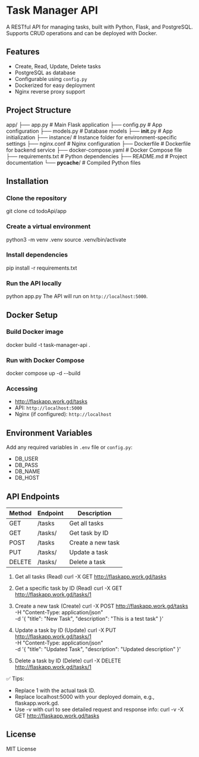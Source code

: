# Task Manager API

A RESTful API for managing tasks, built with Python, Flask, and PostgreSQL. Supports CRUD operations and can be deployed with Docker.

## Features

- Create, Read, Update, Delete tasks
- PostgreSQL as database
- Configurable using `config.py`
- Dockerized for easy deployment
- Nginx reverse proxy support

## Project Structure

app/
├── app.py              # Main Flask application
├── config.py           # App configuration
├── models.py           # Database models
├── __init__.py         # App initialization
├── instance/           # Instance folder for environment-specific settings
├── nginx.conf          # Nginx configuration
├── Dockerfile          # Dockerfile for backend service
├── docker-compose.yaml # Docker Compose file
├── requirements.txt    # Python dependencies
├── README.md           # Project documentation
└── __pycache__/        # Compiled Python files

## Installation

### Clone the repository
git clone <your-repo-url>
cd todoApi/app

### Create a virtual environment
python3 -m venv .venv
source .venv/bin/activate

### Install dependencies
pip install -r requirements.txt

### Run the API locally
python app.py
The API will run on `http://localhost:5000`.

## Docker Setup

### Build Docker image
docker build -t task-manager-api .

### Run with Docker Compose
docker compose up -d --build

### Accessing
- http://flaskapp.work.gd/tasks
- API: `http://localhost:5000`
- Nginx (if configured): `http://localhost`

## Environment Variables

Add any required variables in `.env` file or `config.py`:
- DB_USER
- DB_PASS
- DB_NAME
- DB_HOST

## API Endpoints

| Method | Endpoint        | Description          |
|--------|----------------|--------------------|
| GET    | /tasks         | Get all tasks       |
| GET    | /tasks/<id>    | Get task by ID      |
| POST   | /tasks         | Create a new task   |
| PUT    | /tasks/<id>    | Update a task       |
| DELETE | /tasks/<id>    | Delete a task       |

1. Get all tasks (Read)
curl -X GET http://flaskapp.work.gd/tasks

2. Get a specific task by ID (Read)
curl -X GET http://flaskapp.work.gd/tasks/1

3. Create a new task (Create)
curl -X POST http://flaskapp.work.gd/tasks \
-H "Content-Type: application/json" \
-d '{
  "title": "New Task",
  "description": "This is a test task"
}'

4. Update a task by ID (Update)
curl -X PUT http://flaskapp.work.gd/tasks/1 \
-H "Content-Type: application/json" \
-d '{
  "title": "Updated Task",
  "description": "Updated description"
}'

5. Delete a task by ID (Delete)
curl -X DELETE http://flaskapp.work.gd/tasks/1

✅ Tips:

- Replace 1 with the actual task ID.
- Replace localhost:5000 with your deployed domain, e.g., flaskapp.work.gd.
- Use -v with curl to see detailed request and response info:
  curl -v -X GET http://flaskapp.work.gd/tasks


## License

MIT License
